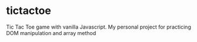 # tictactoe
 Tic Tac Toe game with vanilla Javascript. My personal project for practicing DOM manipulation and array method
